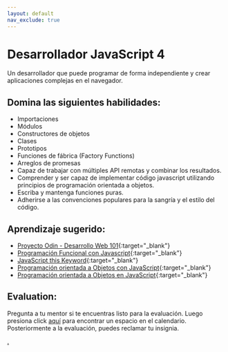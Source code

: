 ```yaml
---
layout: default
nav_exclude: true
---
```

# Desarrollador JavaScript 4

Un desarrollador que puede programar de forma independiente y crear aplicaciones complejas en el navegador.

## Domina las siguientes habilidades:

- Importaciones
- Módulos
- Constructores de objetos
- Clases
- Prototipos
- Funciones de fábrica (Factory Functions)
- Arreglos de promesas
- Capaz de trabajar con múltiples API remotas y combinar los resultados.
- Comprender y ser capaz de implementar código javascript utilizando principios de programación orientada a objetos.
- Escriba y mantenga funciones puras.
- Adherirse a las convenciones populares para la sangría y el estilo del código.

## Aprendizaje sugerido:

- [Proyecto Odin - Desarrollo Web 101](https://www.theodinproject.com/){:target="\_blank"}
- [Programación Funcional con Javascript](https://www.youtube.com/watch?v=e-5obm1G_FY){:target="\_blank"}
- [JavaScript this Keyword](https://youtu.be/gvicrj31JOM){:target="\_blank"}
- [Programación orientada a Objetos con JavaScript](https://www.youtube.com/watch?v=PFmuCDHHpwk){:target="\_blank"}
- [Programación orientada a Objetos en JavaScript](https://medium.com/better-programming/object-oriented-programming-in-javascript-b3bda28d3e81){:target="\_blank"}

## Evaluation:

Pregunta a tu mentor si te encuentras listo para la evaluación. Luego presiona click [aquí](https://webdev.codex.academy/mastery-eval-3?badge=j7PDl2gDRauSz4_KcE-M1Q) para encontrar un espacio en el calendario. Posteriormente a la evaluación, puedes reclamar tu insignia.

[.](level-3)
